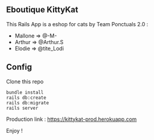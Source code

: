 ## Eboutique KittyKat

This Rails App is a eshop for cats by Team Ponctuals 2.0 :
  - Mallone => @-M-
  - Arthur => @Arthur.S
  - Elodie => @tite_Lodi

## Config
Clone this repo
```
bundle install
rails db:create
rails db:migrate
rails server
```
Production link : https://kittykat-prod.herokuapp.com

Enjoy !


